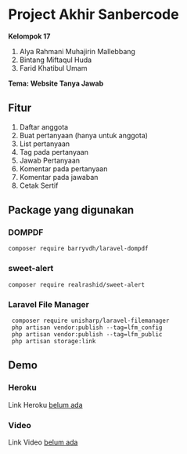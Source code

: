 # Project Akhir Sanbercode
**Kelompok 17**
1. Alya Rahmani Muhajirin Mallebbang
2. Bintang Miftaqul Huda
3. Farid Khatibul Umam

**Tema: Website Tanya Jawab**

## Fitur
1. Daftar anggota
2. Buat pertanyaan (hanya untuk anggota)
3. List pertanyaan
4. Tag pada pertanyaan
5. Jawab Pertanyaan
6. Komentar pada pertanyaan
7. Komentar pada jawaban
8. Cetak Sertif

## Package yang digunakan

### DOMPDF
```
composer require barryvdh/laravel-dompdf
```
### sweet-alert
```
composer require realrashid/sweet-alert
```
### Laravel File Manager
```
 composer require unisharp/laravel-filemanager
 php artisan vendor:publish --tag=lfm_config
 php artisan vendor:publish --tag=lfm_public
 php artisan storage:link
```

## Demo 
### Heroku
Link Heroku [belum ada](https://www.google.com)
### Video
Link Video [belum ada](https://www.google.com)
